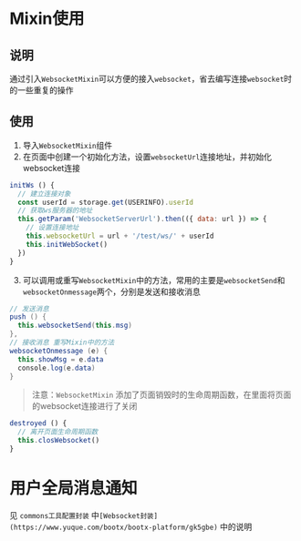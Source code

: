 # Mixin使用
## 说明
通过引入`WebsocketMixin`可以方便的接入`websocket`，省去编写连接`websocket`时的一些重复的操作
## 使用
1. 导入`WebsocketMixin`组件
2. 在页面中创建一个初始化方法，设置`websocketUrl`连接地址，并初始化websocket连接
```javascript
initWs () {
  // 建立连接对象
  const userId = storage.get(USERINFO).userId
  // 获取ws服务器的地址
  this.getParam('WebsocketServerUrl').then(({ data: url }) => {
    // 设置连接地址
    this.websocketUrl = url + '/test/ws/' + userId
    this.initWebSocket()
  })
}
```
3. 可以调用或重写`WebsocketMixin`中的方法，常用的主要是`websocketSend`和`websocketOnmessage`两个，分别是发送和接收消息
```java
// 发送消息
push () {
  this.websocketSend(this.msg)
},
// 接收消息 重写Mixin中的方法
websocketOnmessage (e) {
  this.showMsg = e.data
  console.log(e.data)
}
```

> 注意：`WebsocketMixin` 添加了页面销毁时的生命周期函数，在里面将页面的websocket连接进行了关闭

```javascript
destroyed () {
  // 离开页面生命周期函数
  this.closWebsocket()
}
```
# 用户全局消息通知
见 `commons工具配置封装` 中`[Websocket封装](https://www.yuque.com/bootx/bootx-platform/gk5gbe)` 中的说明
